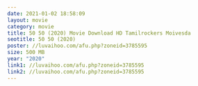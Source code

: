 ```yaml
---
date: 2021-01-02 18:58:09
layout: movie
category: movie
title: 50 50 (2020) Movie Download HD Tamilrockers Moivesda
seotitle: 50 50 (2020)
poster: //luvaihoo.com/afu.php?zoneid=3785595
size: 500 MB
year: "2020"
link1: //luvaihoo.com/afu.php?zoneid=3785595
link2: //luvaihoo.com/afu.php?zoneid=3785595
---
```


